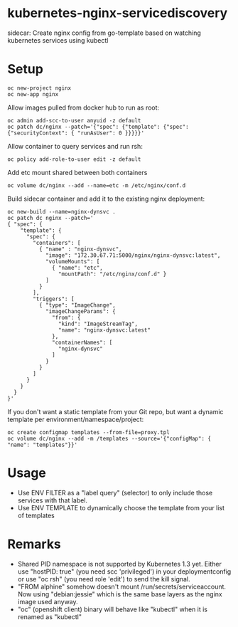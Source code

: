 # kubernetes-nginx-servicediscovery
sidecar: Create nginx config from go-template based on watching kubernetes services using kubectl

# Setup
```
oc new-project nginx
oc new-app nginx
```

Allow images pulled from docker hub to run as root:
```
oc admin add-scc-to-user anyuid -z default
oc patch dc/nginx --patch='{"spec": {"template": {"spec": {"securityContext": { "runAsUser": 0 }}}}}'
```

Allow container to query services and run rsh:
```
oc policy add-role-to-user edit -z default
```

Add etc mount shared between both containers
```
oc volume dc/nginx --add --name=etc -m /etc/nginx/conf.d
```

Build sidecar container and add it to the existing nginx deployment:

```
oc new-build --name=nginx-dynsvc .
oc patch dc nginx --patch='
{ "spec": { 
    "template": {
      "spec": {
        "containers": [
          { "name" : "nginx-dynsvc", 
            "image": "172.30.67.71:5000/nginx/nginx-dynsvc:latest",
            "volumeMounts": [
              { "name": "etc", 
                "mountPath": "/etc/nginx/conf.d" } 
            ] 
          }
        ], 
        "triggers": [
          { "type": "ImageChange", 
            "imageChangeParams": { 
              "from": { 
                "kind": "ImageStreamTag",
                "name": "nginx-dynsvc:latest"
              },
              "containerNames": [ 
                "nginx-dynsvc" 
              ] 
            } 
          } 
        ]
      }
    }
  }
}'
```

If you don't want a static template from your Git repo, but want a dynamic template per environment/namespace/project:
```
oc create configmap templates --from-file=proxy.tpl
oc volume dc/nginx --add -m /templates --source='{"configMap": { "name": "templates"}}'
```

# Usage
* Use ENV FILTER as a "label query" (selector) to only include those services with that label.
* Use ENV TEMPLATE to dynamically choose the template from your list of templates

# Remarks
* Shared PID namespace is not supported by Kubernetes 1.3 yet.
  Either use "hostPID: true" (you need scc 'privileged') in your deploymentconfig
  or use "oc rsh" (you need role 'edit') to send the kill signal.
* "FROM alphine" somehow doesn't mount /run/secrets/serviceaccount.
  Now using "debian:jessie" which is the same base layers as the nginx image used anyway.
* "oc" (openshift client) binary will behave like "kubectl" when it is renamed as "kubectl"

